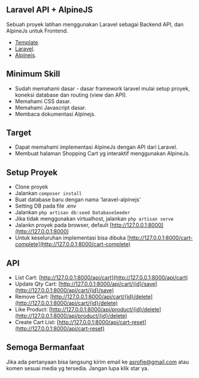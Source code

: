 ## Laravel API + AlpineJS

Sebuah proyek latihan menggunakan Laravel sebagai Backend API, dan AlpineJs untuk Frontend.

- [Template](https://designmodo.com/shopping-cart-ui/).
- [Laravel](https://laravel.com).
- [Alpinejs](https://alpinejs.dev/).

## Minimum Skill

- Sudah memahami dasar - dasar framework laravel mulai setup proyek, koneksi database dan routing (view dan API).
- Memahami CSS dasar.
- Memahami Javascript dasar.
- Membaca dokumentasi Alpinejs.

## Target

- Dapat memahami implementasi AlpineJs dengan API dari Laravel.
- Membuat halaman Shopping Cart yg interaktif menggunakan AlpineJs.

## Setup Proyek

- Clone proyek
- Jalankan `composer install`
- Buat database baru dengan nama 'laravel-alpinejs'
- Setting DB pada file .env
- Jalankan `php artisan db:seed DatabaseSeeder`
- Jika tidak menggunakan virtualhost, jalankan `php artisan serve`
- Jalankn proyek pada browser, default [http://127.0.0.1:8000](http://127.0.0.1:8000)
- Untuk keseluruhan implementasi bisa dibuka [http://127.0.0.1:8000/cart-complete](http://127.0.0.1:8000/cart-complete)

## API

- List Cart: [http://127.0.0.1:8000/api/cart](http://127.0.0.1:8000/api/cart)
- Update Qty Cart: [http://127.0.0.1:8000/api/cart/{id}/save](http://127.0.0.1:8000/api/cart/{id}/save)
- Remove Cart: [http://127.0.0.1:8000/api/cart/{id}/delete](http://127.0.0.1:8000/api/cart/{id}/delete)
- Like Product: [http://127.0.0.1:8000/api/product/{id}/delete](http://127.0.0.1:8000/api/product/{id}/delete)
- Create Cart List: [http://127.0.0.1:8000/api/cart-reset](http://127.0.0.1:8000/api/cart-reset)

## Semoga Bermanfaat

Jika ada pertanyaan bisa langsung kirim email ke [asrofie@gmail.com](mailto:asrofie@gmail.com) atau komen sesuai media yg tersedia.
Jangan lupa klik star ya.